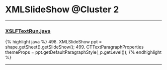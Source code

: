# XMLSlideShow @Cluster 2

***

### [XSLFTextRun.java](https://searchcode.com/codesearch/view/97406808/)
{% highlight java %}
498. XMLSlideShow ppt = shape.getSheet().getSlideShow();
499. CTTextParagraphProperties themeProps = ppt.getDefaultParagraphStyle(_p.getLevel());
{% endhighlight %}

***

